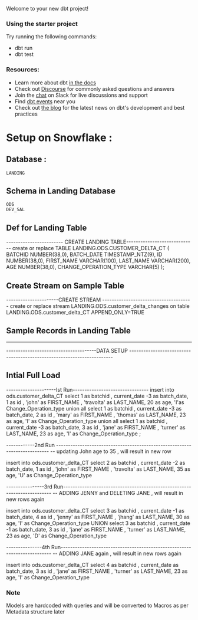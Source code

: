 Welcome to your new dbt project!

### Using the starter project

Try running the following commands:
- dbt run
- dbt test


### Resources:
- Learn more about dbt [in the docs](https://docs.getdbt.com/docs/introduction)
- Check out [Discourse](https://discourse.getdbt.com/) for commonly asked questions and answers
- Join the [chat](http://slack.getdbt.com/) on Slack for live discussions and support
- Find [dbt events](https://events.getdbt.com) near you
- Check out [the blog](https://blog.getdbt.com/) for the latest news on dbt's development and best practices


# Setup on Snowflake : 

## Database : 
	LANDING
## Schema in Landing Database
	ODS
	DEV_SAL


## Def for Landing Table
------------------------ CREATE LANDING TABLE-----------------------------
create or replace TABLE LANDING.ODS.CUSTOMER_DELTA_CT (
	BATCHID NUMBER(38,0),
	BATCH_DATE TIMESTAMP_NTZ(9),
	ID NUMBER(38,0),
	FIRST_NAME VARCHAR(100),
	LAST_NAME VARCHAR(200),
	AGE NUMBER(38,0),
	CHANGE_OPERATION_TYPE VARCHAR(5)
);


## Create Stream on Sample Table 
----------------------CREATE STREAM --------------------------------------
 create or replace stream LANDING.ODS.customer_delta_changes on table LANDING.ODS.customer_delta_CT 
 APPEND_ONLY=TRUE


## Sample Records in Landing Table 
-------------------------------------------------------------------------------------------------------------
--------------------------------------DATA SETUP -----------------------------------------------------------------------
 
 ## Intial Full Load

---------------------Ist Run--------------------------------
insert into ods.customer_delta_CT
 select
	1 as batchid ,
	current_date -3 as batch_date,
	1 as id ,
	'john' as FIRST_NAME ,
    'travolta' as LAST_NAME,
	20 as age,
    'I'as Change_Operation_type
union all
select
	1 as batchid ,
	current_date -3 as batch_date,
	2 as id ,
	'mary' as FIRST_NAME ,
    'thomas' as LAST_NAME,
	23 as age,
    'I' as Change_Operation_type
union all
select
	1 as batchid ,
	current_date -3 as batch_date,
	3 as id ,
	'jane' as FIRST_NAME ,
    'turner' as LAST_NAME,
	23 as age,
    'I' as Change_Operation_type
	;
	
	
------------2nd Run ---------------------------------------------------------------------------
-- updating John age to 35 , will result in new row 


 insert into ods.customer_delta_CT
 select
	2 as batchid ,
	current_date -2 as batch_date,
	1 as id ,
	'john' as FIRST_NAME ,
    'travolta' as LAST_NAME,
	35 as age,
    'U' as Change_Operation_type
  
  
  
----------------3rd Run-------------------------------------------------------------------------
-- ADDING JENNY and DELETING JANE , will result in new rows again 



 insert into ods.customer_delta_CT
 select
	3 as batchid ,
	current_date -1 as batch_date,
	4 as id ,
	'jenny' as FIRST_NAME ,
    'jhang' as LAST_NAME,
	30 as age,
    'I' as Change_Operation_type
    UNION
   select
	3 as batchid ,
	current_date -1 as batch_date,
	3 as id ,
	'jane' as FIRST_NAME ,
    'turner' as LAST_NAME,
	23 as age,
    'D' as Change_Operation_type  



---------------4th Run--------------------------------------------------------------------------
-- ADDING  JANE again , will result in new rows again 



 insert into ods.customer_delta_CT
  select
	4 as batchid ,
	current_date  as batch_date,
	3 as id ,
	'jane' as FIRST_NAME ,
    'turner' as LAST_NAME,
	23 as age,
    'I' as Change_Operation_type  



### Note 

Models are hardcoded with queries and will be converted to Macros as per Metadata structure later
